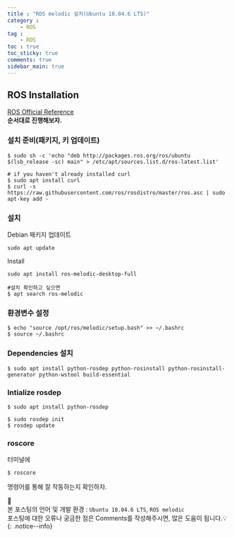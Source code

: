 ```yaml
---
title : "ROS melodic 설치(Ubuntu 18.04.6 LTS)"
category :
    - ROS
tag :
    - ROS
toc : true
toc_sticky: true
comments: true
sidebar_main: true
---
```


## ROS Installation
[ROS Official Reference](http://wiki.ros.org/melodic/Installation/Ubuntu)<br>
**순서대로 진행해보자.**

### 설치 준비(패키지, 키 업데이트)
```
$ sudo sh -c 'echo "deb http://packages.ros.org/ros/ubuntu $(lsb_release -sc) main" > /etc/apt/sources.list.d/ros-latest.list'
```
```
# if you haven't already installed curl
$ sudo apt install curl
$ curl -s https://raw.githubusercontent.com/ros/rosdistro/master/ros.asc | sudo apt-key add -
```

### 설치
Debian 패키지 업데이트
```
sudo apt update
```
Install
```
sudo apt install ros-melodic-desktop-full

#설치 확인하고 싶으면
$ apt search ros-melodic
```

### 환경변수 설정
```
$ echo "source /opt/ros/melodic/setup.bash" >> ~/.bashrc
$ source ~/.bashrc
```
### Dependencies 설치
```
$ sudo apt install python-rosdep python-rosinstall python-rosinstall-generator python-wstool build-essential
```
### Intialize rosdep
```
$ sudo apt install python-rosdep
```
```
$ sudo rosdep init
$ rosdep update
```
### roscore
터미널에
```
$ roscore
```
명령어를 통해 잘 작동하는지 확인하자.



📣<br>
본 포스팅의 언어 및 개발 환경 : `Ubuntu 18.04.6 LTS`, `ROS melodic`<br>
포스팅에 대한 오류나 궁금한 점은 Comments를 작성해주시면, 많은 도움이 됩니다.💡
{: .notice--info}